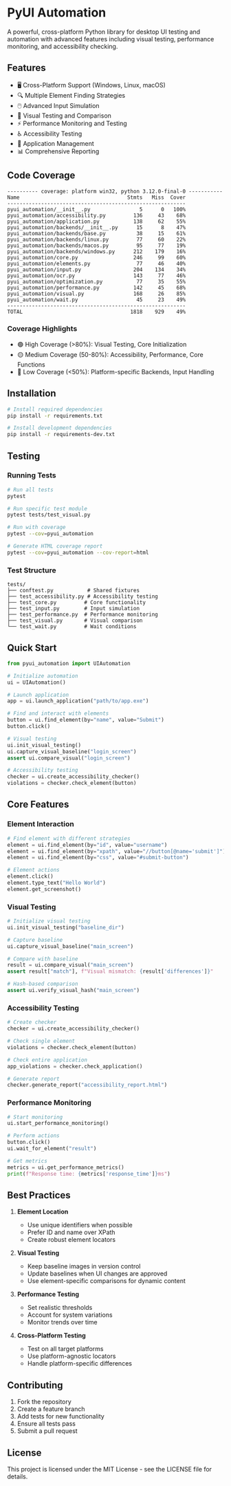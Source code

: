# PyUI Automation

A powerful, cross-platform Python library for desktop UI testing and automation with advanced features including visual testing, performance monitoring, and accessibility checking.

## Features

- 🖥️ Cross-Platform Support (Windows, Linux, macOS)
- 🔍 Multiple Element Finding Strategies
- 🖱️ Advanced Input Simulation
- 📸 Visual Testing and Comparison
- ⚡ Performance Monitoring and Testing
- ♿ Accessibility Testing
- 🔄 Application Management
- 📊 Comprehensive Reporting

## Code Coverage

```
---------- coverage: platform win32, python 3.12.0-final-0 -----------
Name                                   Stmts   Miss  Cover
----------------------------------------------------------
pyui_automation/__init__.py                5      0   100%
pyui_automation/accessibility.py         136     43    68%
pyui_automation/application.py           138     62    55%
pyui_automation/backends/__init__.py      15      8    47%
pyui_automation/backends/base.py          38     15    61%
pyui_automation/backends/linux.py         77     60    22%
pyui_automation/backends/macos.py         95     77    19%
pyui_automation/backends/windows.py      212    179    16%
pyui_automation/core.py                  246     99    60%
pyui_automation/elements.py               77     46    40%
pyui_automation/input.py                 204    134    34%
pyui_automation/ocr.py                   143     77    46%
pyui_automation/optimization.py           77     35    55%
pyui_automation/performance.py           142     45    68%
pyui_automation/visual.py                168     26    85%
pyui_automation/wait.py                   45     23    49%
----------------------------------------------------------
TOTAL                                   1818    929    49%
```

### Coverage Highlights
- 🟢 High Coverage (>80%): Visual Testing, Core Initialization
- 🟡 Medium Coverage (50-80%): Accessibility, Performance, Core Functions
- 🔴 Low Coverage (<50%): Platform-specific Backends, Input Handling

## Installation

```bash
# Install required dependencies
pip install -r requirements.txt

# Install development dependencies
pip install -r requirements-dev.txt
```

## Testing

### Running Tests

```bash
# Run all tests
pytest

# Run specific test module
pytest tests/test_visual.py

# Run with coverage
pytest --cov=pyui_automation

# Generate HTML coverage report
pytest --cov=pyui_automation --cov-report=html
```

### Test Structure

```
tests/
├── conftest.py           # Shared fixtures
├── test_accessibility.py # Accessibility testing
├── test_core.py         # Core functionality
├── test_input.py        # Input simulation
├── test_performance.py  # Performance monitoring
├── test_visual.py       # Visual comparison
└── test_wait.py         # Wait conditions
```

## Quick Start

```python
from pyui_automation import UIAutomation

# Initialize automation
ui = UIAutomation()

# Launch application
app = ui.launch_application("path/to/app.exe")

# Find and interact with elements
button = ui.find_element(by="name", value="Submit")
button.click()

# Visual testing
ui.init_visual_testing()
ui.capture_visual_baseline("login_screen")
assert ui.compare_visual("login_screen")

# Accessibility testing
checker = ui.create_accessibility_checker()
violations = checker.check_element(button)
```

## Core Features

### Element Interaction

```python
# Find element with different strategies
element = ui.find_element(by="id", value="username")
element = ui.find_element(by="xpath", value="//button[@name='submit']")
element = ui.find_element(by="css", value="#submit-button")

# Element actions
element.click()
element.type_text("Hello World")
element.get_screenshot()
```

### Visual Testing

```python
# Initialize visual testing
ui.init_visual_testing("baseline_dir")

# Capture baseline
ui.capture_visual_baseline("main_screen")

# Compare with baseline
result = ui.compare_visual("main_screen")
assert result["match"], f"Visual mismatch: {result['differences']}"

# Hash-based comparison
assert ui.verify_visual_hash("main_screen")
```

### Accessibility Testing

```python
# Create checker
checker = ui.create_accessibility_checker()

# Check single element
violations = checker.check_element(button)

# Check entire application
app_violations = checker.check_application()

# Generate report
checker.generate_report("accessibility_report.html")
```

### Performance Monitoring

```python
# Start monitoring
ui.start_performance_monitoring()

# Perform actions
button.click()
ui.wait_for_element("result")

# Get metrics
metrics = ui.get_performance_metrics()
print(f"Response time: {metrics['response_time']}ms")
```

## Best Practices

1. **Element Location**
   - Use unique identifiers when possible
   - Prefer ID and name over XPath
   - Create robust element locators

2. **Visual Testing**
   - Keep baseline images in version control
   - Update baselines when UI changes are approved
   - Use element-specific comparisons for dynamic content

3. **Performance Testing**
   - Set realistic thresholds
   - Account for system variations
   - Monitor trends over time

4. **Cross-Platform Testing**
   - Test on all target platforms
   - Use platform-agnostic locators
   - Handle platform-specific differences

## Contributing

1. Fork the repository
2. Create a feature branch
3. Add tests for new functionality
4. Ensure all tests pass
5. Submit a pull request

## License

This project is licensed under the MIT License - see the LICENSE file for details.
